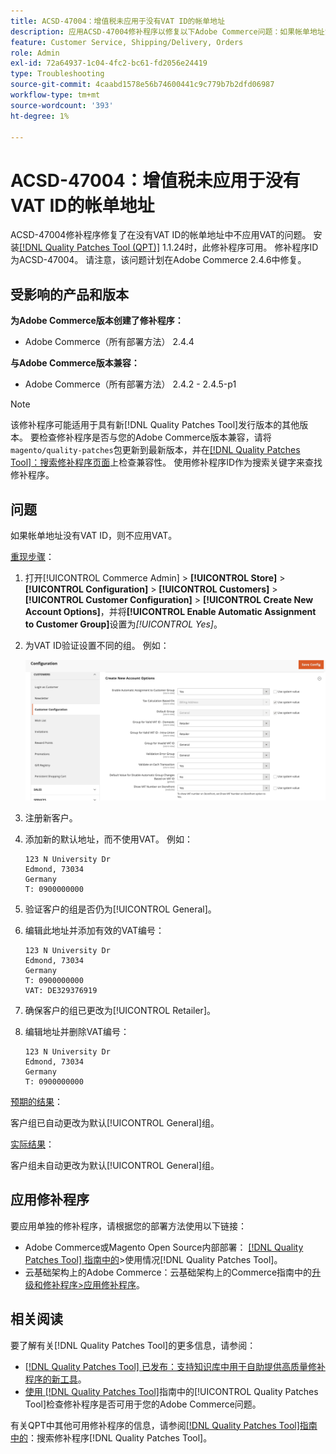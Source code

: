 ```yaml
---
title: ACSD-47004：增值税未应用于没有VAT ID的帐单地址
description: 应用ACSD-47004修补程序以修复以下Adobe Commerce问题：如果帐单地址没有VAT ID，则不会对其应用VAT。
feature: Customer Service, Shipping/Delivery, Orders
role: Admin
exl-id: 72a64937-1c04-4fc2-bc61-fd2056e24419
type: Troubleshooting
source-git-commit: 4caabd1578e56b74600441c9c779b7b2dfd06987
workflow-type: tm+mt
source-wordcount: '393'
ht-degree: 1%

---
```


# ACSD-47004：增值税未应用于没有VAT ID的帐单地址

ACSD-47004修补程序修复了在没有VAT ID的帐单地址中不应用VAT的问题。 安装[[!DNL Quality Patches Tool (QPT)]](https://experienceleague.adobe.com/zh-hans/docs/commerce-operations/tools/quality-patches-tool/quality-patches-tool-to-self-serve-quality-patches) 1.1.24时，此修补程序可用。 修补程序ID为ACSD-47004。 请注意，该问题计划在Adobe Commerce 2.4.6中修复。

## 受影响的产品和版本

**为Adobe Commerce版本创建了修补程序：**

* Adobe Commerce（所有部署方法） 2.4.4

**与Adobe Commerce版本兼容：**

* Adobe Commerce（所有部署方法） 2.4.2 - 2.4.5-p1

>[!NOTE]
>
>该修补程序可能适用于具有新[!DNL Quality Patches Tool]发行版本的其他版本。 要检查修补程序是否与您的Adobe Commerce版本兼容，请将`magento/quality-patches`包更新到最新版本，并在[[!DNL Quality Patches Tool]：搜索修补程序页面](https://experienceleague.adobe.com/tools/commerce-quality-patches/index.html?lang=zh-Hans)上检查兼容性。 使用修补程序ID作为搜索关键字来查找修补程序。

## 问题

如果帐单地址没有VAT ID，则不应用VAT。

<u>重现步骤</u>：

1. 打开[!UICONTROL Commerce Admin] > **[!UICONTROL Store]** > **[!UICONTROL Configuration]** > **[!UICONTROL Customers]** > **[!UICONTROL Customer Configuration]** > **[!UICONTROL Create New Account Options]**，并将&#x200B;**[!UICONTROL Enable Automatic Assignment to Customer Group]**&#x200B;设置为&#x200B;*[!UICONTROL Yes]*。
1. 为VAT ID验证设置不同的组。 例如：

   ![VAT ID验证设置界面显示用于税务验证的配置选项](/help/assets/tools/vat-id-validations.png)

1. 注册新客户。
1. 添加新的默认地址，而不使用VAT。 例如：

   ```
   123 N University Dr
   Edmond, 73034
   Germany
   T: 0900000000
   ```

1. 验证客户的组是否仍为[!UICONTROL General]。
1. 编辑此地址并添加有效的VAT编号：

   ```
   123 N University Dr
   Edmond, 73034
   Germany
   T: 0900000000
   VAT: DE329376919
   ```

1. 确保客户的组已更改为[!UICONTROL Retailer]。
1. 编辑地址并删除VAT编号：

   ```
   123 N University Dr
   Edmond, 73034
   Germany
   T: 0900000000
   ```

<u>预期的结果</u>：

客户组已自动更改为默认[!UICONTROL General]组。

<u>实际结果</u>：

客户组未自动更改为默认[!UICONTROL General]组。

## 应用修补程序

要应用单独的修补程序，请根据您的部署方法使用以下链接：

* Adobe Commerce或Magento Open Source内部部署： [[!DNL Quality Patches Tool] 指南中的](/help/tools/quality-patches-tool/usage.md)>使用情况[!DNL Quality Patches Tool]。
* 云基础架构上的Adobe Commerce：云基础架构上的Commerce指南中的[升级和修补程序>应用修补程序](https://experienceleague.adobe.com/docs/commerce-cloud-service/user-guide/develop/upgrade/apply-patches.html?lang=zh-Hans)。

## 相关阅读

要了解有关[!DNL Quality Patches Tool]的更多信息，请参阅：

* [[!DNL Quality Patches Tool] 已发布：支持知识库中用于自助提供高质量修补程序的新工具](https://experienceleague.adobe.com/zh-hans/docs/commerce-operations/tools/quality-patches-tool/quality-patches-tool-to-self-serve-quality-patches)。
* [使用 [!DNL Quality Patches Tool]](/help/tools/quality-patches-tool/patches-available-in-qpt/check-patch-for-magento-issue-with-magento-quality-patches.md)指南中的[!UICONTROL Quality Patches Tool]检查修补程序是否可用于您的Adobe Commerce问题。


有关QPT中其他可用修补程序的信息，请参阅[[!DNL Quality Patches Tool]指南中的](https://experienceleague.adobe.com/tools/commerce-quality-patches/index.html?lang=zh-Hans)：搜索修补程序[!DNL Quality Patches Tool]。
